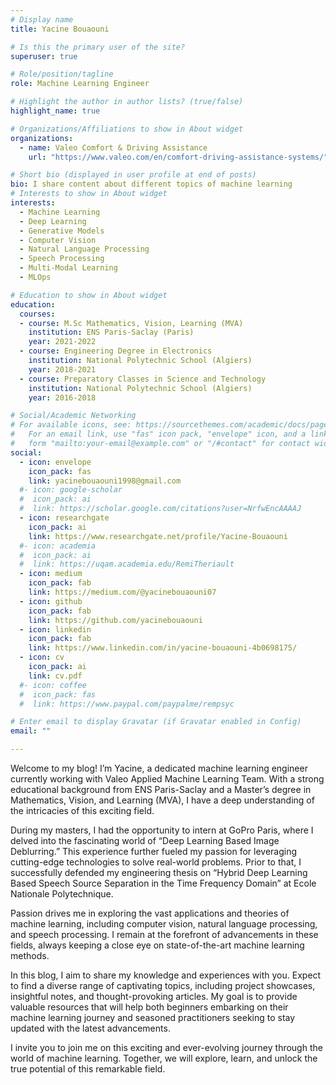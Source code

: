 ```yaml
---
# Display name
title: Yacine Bouaouni

# Is this the primary user of the site?
superuser: true

# Role/position/tagline
role: Machine Learning Engineer

# Highlight the author in author lists? (true/false)
highlight_name: true

# Organizations/Affiliations to show in About widget
organizations:
  - name: Valeo Comfort & Driving Assistance
    url: "https://www.valeo.com/en/comfort-driving-assistance-systems/"

# Short bio (displayed in user profile at end of posts)
bio: I share content about different topics of machine learning
# Interests to show in About widget
interests:
  - Machine Learning
  - Deep Learning
  - Generative Models
  - Computer Vision
  - Natural Language Processing
  - Speech Processing
  - Multi-Modal Learning
  - MLOps

# Education to show in About widget
education:
  courses:   
  - course: M.Sc Mathematics, Vision, Learning (MVA)
    institution: ENS Paris-Saclay (Paris)
    year: 2021-2022
  - course: Engineering Degree in Electronics
    institution: National Polytechnic School (Algiers)
    year: 2018-2021
  - course: Preparatory Classes in Science and Technology
    institution: National Polytechnic School (Algiers)
    year: 2016-2018

# Social/Academic Networking
# For available icons, see: https://sourcethemes.com/academic/docs/page-builder/#icons
#   For an email link, use "fas" icon pack, "envelope" icon, and a link in the
#   form "mailto:your-email@example.com" or "/#contact" for contact widget.
social:
  - icon: envelope
    icon_pack: fas
    link: yacinebouaouni1998@gmail.com
  #- icon: google-scholar
  #  icon_pack: ai
  #  link: https://scholar.google.com/citations?user=NrfwEncAAAAJ
  - icon: researchgate
    icon_pack: ai
    link: https://www.researchgate.net/profile/Yacine-Bouaouni
  #- icon: academia
  #  icon_pack: ai
  #  link: https://uqam.academia.edu/RemiTheriault
  - icon: medium
    icon_pack: fab
    link: https://medium.com/@yacinebouaouni07
  - icon: github
    icon_pack: fab
    link: https://github.com/yacinebouaouni
  - icon: linkedin
    icon_pack: fab
    link: https://www.linkedin.com/in/yacine-bouaouni-4b0698175/
  - icon: cv
    icon_pack: ai
    link: cv.pdf
  #- icon: coffee
  #  icon_pack: fas
  #  link: https://www.paypal.com/paypalme/rempsyc

# Enter email to display Gravatar (if Gravatar enabled in Config)
email: ""

---
```


Welcome to my blog! I’m Yacine, a dedicated machine learning engineer currently working with Valeo Applied Machine Learning Team. With a strong educational background from ENS Paris-Saclay and a Master’s degree in Mathematics, Vision, and Learning (MVA), I have a deep understanding of the intricacies of this exciting field.

During my masters, I had the opportunity to intern at GoPro Paris, where I delved into the fascinating world of “Deep Learning Based Image Deblurring.” This experience further fueled my passion for leveraging cutting-edge technologies to solve real-world problems. Prior to that, I successfully defended my engineering thesis on “Hybrid Deep Learning Based Speech Source Separation in the Time Frequency Domain” at Ecole Nationale Polytechnique.

Passion drives me in exploring the vast applications and theories of machine learning, including computer vision, natural language processing, and speech processing. I remain at the forefront of advancements in these fields, always keeping a close eye on state-of-the-art machine learning methods.

In this blog, I aim to share my knowledge and experiences with you. Expect to find a diverse range of captivating topics, including project showcases, insightful notes, and thought-provoking articles. My goal is to provide valuable resources that will help both beginners embarking on their machine learning journey and seasoned practitioners seeking to stay updated with the latest advancements.

I invite you to join me on this exciting and ever-evolving journey through the world of machine learning. Together, we will explore, learn, and unlock the true potential of this remarkable field.